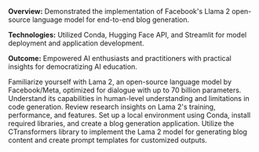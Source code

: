 **Overview:** Demonstrated the implementation of Facebook's Llama 2 open-source language model for end-to-end blog generation.

**Technologies:** Utilized Conda, Hugging Face API, and Streamlit for model deployment and application development.

**Outcome:** Empowered AI enthusiasts and practitioners with practical insights for democratizing AI education.


Familiarize yourself with Lama 2, an open-source language model by Facebook/Meta, optimized for dialogue with up to 70 billion parameters.
Understand its capabilities in human-level understanding and limitations in code generation.
Review research insights on Lama 2's training, performance, and features.
Set up a local environment using Conda, install required libraries, and create a blog generation application.
Utilize the CTransformers library to implement the Lama 2 model for generating blog content and create prompt templates for customized outputs.






